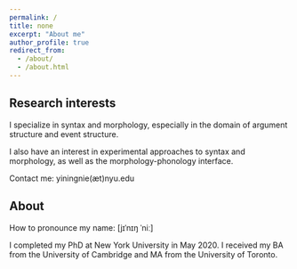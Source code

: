 ```yaml
---
permalink: /
title: none
excerpt: "About me"
author_profile: true
redirect_from: 
  - /about/
  - /about.html
---
```


Research interests
-----

I specialize in syntax and morphology, especially in the domain of argument structure and event structure.

I also have an interest in experimental approaches to syntax and morphology, as well as the morphology-phonology interface.

Contact me: yiningnie(æt)nyu.edu

About
-----

How to pronounce my name: [jɪˈnɪŋ ˈniː]<br/>

I completed my PhD at New York University in May 2020. I received my BA from the University of Cambridge and MA from the University of Toronto.


